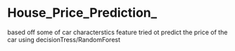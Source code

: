 # House_Price_Prediction_
based off some of car characterstics feature tried ot predict the price of the car using decisionTress/RandomForest
